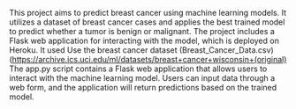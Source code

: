 This project aims to predict breast cancer using machine learning models. 
It utilizes a dataset of breast cancer cases and applies the best trained model to predict whether a tumor is benign or malignant.
The project includes a Flask web application for interacting with the model, which is deployed on Heroku.
It used Use the breast cancer dataset (Breast_Cancer_Data.csv) (https://archive.ics.uci.edu/ml/datasets/breast+cancer+wisconsin+(original)
The app.py script contains a Flask web application that allows users to interact with the machine learning model.
Users can input data through a web form, and the application will return predictions based on the trained model.
